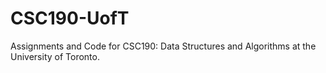 # CSC190-UofT
Assignments and Code for CSC190: Data Structures and Algorithms at the University of Toronto.
